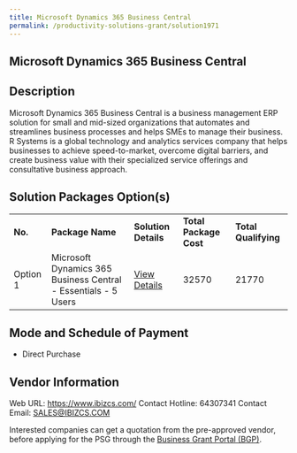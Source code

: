 ```yaml
---
title: Microsoft Dynamics 365 Business Central
permalink: /productivity-solutions-grant/solution1971
---
```


## Microsoft Dynamics 365 Business Central

## Description

Microsoft Dynamics 365 Business Central is a business management ERP solution for small and mid-sized organizations that automates and streamlines business processes and helps SMEs to manage their business.
R Systems is a global technology and analytics services company that helps businesses to achieve speed-to-market, overcome digital barriers, and create business value with their specialized service offerings and consultative business approach. 

## Solution Packages Option(s)

<table>
<tr>
<td><b>No.</b></td>
<td><b>Package Name</b></td>
<td><b>Solution Details</b></td>
<td><b>Total Package Cost</b></td>
<td><b>Total Qualifying</b></td>
</tr>
<tr>
<td>Option 1</td>
<td>Microsoft Dynamics 365 Business Central - Essentials - 5 Users</td>
<td><a href='https://www.gobusiness.gov.sg/images/psg/20200421_Desensitised_Annex_3_Part_2.pdf'>View Details</a></td>
<td>32570</td>
<td>21770</td>
</tr>
</table>

## Mode and Schedule of Payment

 - Direct Purchase

## Vendor Information

 Web URL: https://www.ibizcs.com/ 
Contact Hotline: 64307341 
Contact Email: SALES@IBIZCS.COM 


Interested companies can get a quotation from the pre-approved vendor, before applying for the PSG through the <a href='https://www.businessgrants.gov.sg/'>Business Grant Portal (BGP)</a>.

